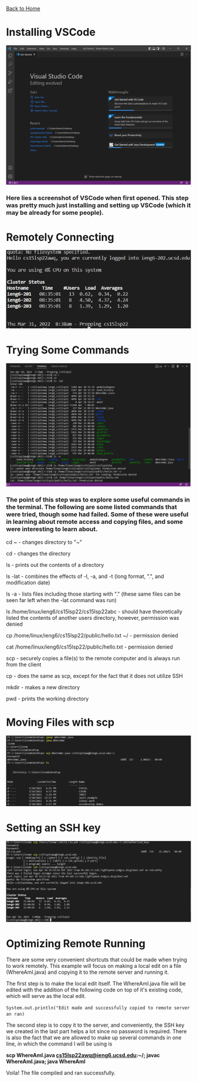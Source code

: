 [Back to Home](https://smhitle.github.io/cse15l-lab-reports/)

# Installing VSCode

![VSCode Screenshot](Images/image22.png)

### Here lies a screenshot of VSCode when first opened. This step was pretty much just installing and setting up VSCode (which it may be already for some people). 

# Remotely Connecting

![Remote Connect Screenshot](Images/image21.png)

### 

# Trying Some Commands

![Trying Commands](Images/part4.PNG)

### The point of this step was to explore some useful commands in the terminal. The following are some listed commands that were tried, though some had failed. Some of these were useful in learning about remote access and copying files, and some were interesting to learn about.

cd ~ - changes directory to "~"

cd - changes the directory

ls - prints out the contents of a directory

ls -lat - combines the effects of -l, -a, and -t (long format, ".", and modification date)

ls -a - lists files including those starting with "." (these same files can be seen far left when the -lat command was run)

ls /home/linux/ieng6/cs15lsp22/cs15lsp22abc - should have theoretically listed the contents of another users directory, however, permission was denied

cp /home/linux/ieng6/cs15lsp22/public/hello.txt ~/ - permission denied

cat /home/linux/ieng6/cs15lsp22/public/hello.txt - permission denied

scp - securely copies a file(s) to the remote computer and is always run from the client

cp - does the same as scp, except for the fact that it does not utilize SSH

mkdir - makes a new directory

pwd - prints the working directory

# Moving Files with scp

![Moving Files Screenshot](Images/image9.png)

# Setting an SSH key

![Setting up SSH key](Images/part6.PNG)

# Optimizing Remote Running

There are some very convenient shortcuts that could be made when trying to work remotely. This example will focus on making a local edit on a file (WhereAmI.java) and copying it to the remote server and running it.

The first step is to make the local edit itself. The WhereAmI.java file will be edited with the addition of the following code on top of it's existing code, which will serve as the local edit.

`System.out.println("Edit made and successfully copied to remote server an ran)`

The second step is to copy it to the server, and conveniently, the SSH key we created in the last part helps a lot since no password is required. There is also the fact that we are allowed to make up several commands in one line, in which the command I will be using is 

**scp WhereAmI.java cs15lsp22awq@ieng6.ucsd.edu:~/; javac WhereAmI.java; java WhereAmI** 

Voila! The file compiled and ran successfully. 



